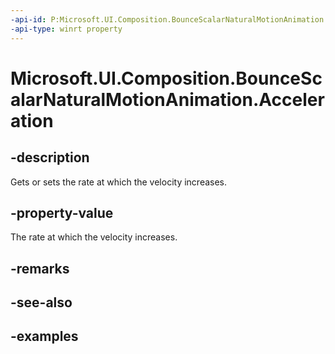 ```yaml
---
-api-id: P:Microsoft.UI.Composition.BounceScalarNaturalMotionAnimation.Acceleration
-api-type: winrt property
---
```


<!-- Property syntax.
public float Acceleration { get;  set; }
-->

# Microsoft.UI.Composition.BounceScalarNaturalMotionAnimation.Acceleration

## -description

Gets or sets the rate at which the velocity increases.

## -property-value

The rate at which the velocity increases.

## -remarks


## -see-also

## -examples

